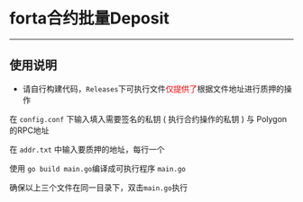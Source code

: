 # forta合约批量Deposit

----

## 使用说明

- 请自行构建代码，```Releases```下可执行文件<font color="#ff0000">仅提供了</font>根据文件地址进行质押的操作


在 ```config.conf``` 下输入填入需要签名的私钥 ( 执行合约操作的私钥 ) 与 Polygon的RPC地址

在 ```addr.txt``` 中输入要质押的地址，每行一个

使用 ```go build main.go```编译成可执行程序 ```main.go```

确保以上三个文件在同一目录下，双击```main.go```执行